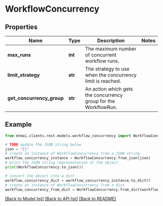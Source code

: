 # WorkflowConcurrency


## Properties

Name | Type | Description | Notes
------------ | ------------- | ------------- | -------------
**max_runs** | **int** | The maximum number of concurrent workflow runs. | 
**limit_strategy** | **str** | The strategy to use when the concurrency limit is reached. | 
**get_concurrency_group** | **str** | An action which gets the concurrency group for the WorkflowRun. | 

## Example

```python
from mtmai.clients.rest.models.workflow_concurrency import WorkflowConcurrency

# TODO update the JSON string below
json = "{}"
# create an instance of WorkflowConcurrency from a JSON string
workflow_concurrency_instance = WorkflowConcurrency.from_json(json)
# print the JSON string representation of the object
print(WorkflowConcurrency.to_json())

# convert the object into a dict
workflow_concurrency_dict = workflow_concurrency_instance.to_dict()
# create an instance of WorkflowConcurrency from a dict
workflow_concurrency_from_dict = WorkflowConcurrency.from_dict(workflow_concurrency_dict)
```
[[Back to Model list]](../README.md#documentation-for-models) [[Back to API list]](../README.md#documentation-for-api-endpoints) [[Back to README]](../README.md)


